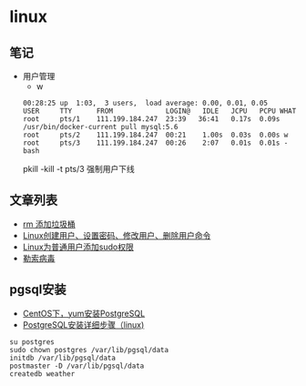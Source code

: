 # linux
## 笔记 
* 用户管理
  * w
  ```
  00:28:25 up  1:03,  3 users,  load average: 0.00, 0.01, 0.05
  USER     TTY      FROM             LOGIN@   IDLE   JCPU   PCPU WHAT
  root     pts/1    111.199.184.247  23:39   36:41   0.17s  0.09s /usr/bin/docker-current pull mysql:5.6
  root     pts/2    111.199.184.247  00:21    1.00s  0.03s  0.00s w
  root     pts/3    111.199.184.247  00:26    2:07   0.01s  0.01s -bash
  ```
  pkill -kill -t pts/3 强制用户下线

## 文章列表
- [rm 添加垃圾桶](https://linux.cn/article-9425-1.html)
- [Linux创建用户、设置密码、修改用户、删除用户命令](https://www.linuxidc.com/Linux/2017-06/144916.htm)
- [Linux为普通用户添加sudo权限](https://www.linuxidc.com/Linux/2017-01/139361.htm)
- [勒索病毒](https://pastebin.com/irRUf14s)

## pgsql安装
- [CentOS下，yum安装PostgreSQL](https://blog.csdn.net/gaojinshan/article/details/40980653)
- [PostgreSQL安装详细步骤（linux)](https://www.cnblogs.com/qiyebao/p/4562557.html)
```
su postgres
sudo chown postgres /var/lib/pgsql/data
initdb /var/lib/pgsql/data
postmaster -D /var/lib/pgsql/data
createdb weather
```
